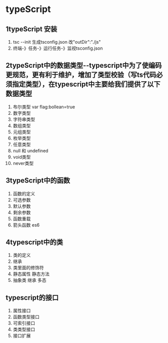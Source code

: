 # typeScript
## 1typeScript 安装
1. tsc --init 生成tsconfig.json  改"outDir":"./js"
2. 终端-》任务-》运行任务-》监视tsconfig.json
## 2typeScript中的数据类型--typescript中为了使编码更规范，更有利于维护，增加了类型校验（写ts代码必须指定类型），在typescript中主要给我们提供了以下数据类型
1. 布尔类型
    var flag:bollean=true
2. 数字类型
3. 字符串类型
4. 数组类型
5. 元组类型
6. 枚举类型
7. 任意类型
8. null 和 undefined
9. void类型
10. never类型

## 3typeScript中的函数
1. 函数的定义
2. 可选参数
3. 默认参数
4. 剩余参数
5. 函数重载
6. 箭头函数 es6

## 4typescript中的类
1. 类的定义
2. 继承
3. 类里面的修饰符
4. 静态属性 静态方法
5. 抽象类 继承 多态

## typescript的接口
<!-- 接口的作用：在面向对象编程中，接口是一种规范的定义，它定义了行为和动作的规范，在程序设计里面，接口起到了一种限制和规范的作用。接口定义了某一批类所需要遵守的规范，接口不关心这些类的内部状态数据，也不关心这些类里方法的实现细节，它只规定这批类里必须提供某些方法，提供这些方法的类可以满足实际需要。typescript中的接口类似于Java，同时还增加了更灵活的接口类型，包括属性、函数、可索引和类等 -->
1. 属性接口
2. 函数类型接口
3. 可索引接口
4. 类类型接口
5. 接口扩展
  